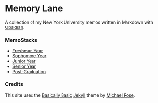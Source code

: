 # Memory Lane

A collection of my New York University memos written in Markdown with [Obsidian](https://obsidian.md/).

### MemoStacks

- [Freshman Year](/)
- [Sophomore Year](/)
- [Junior Year](/)
- [Senior Year](/)
- [Post-Graduation](Post-Grad/index.md)

### Credits

This site uses the [Basically Basic](https://github.com/mmistakes/jekyll-theme-basically-basic) [Jekyll](https://github.com/jekyll/jekyll) theme by [Michael Rose](https://github.com/mmistakes).